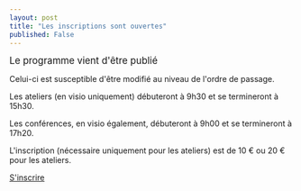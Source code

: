 ```yaml
---
layout: post
title: "Les inscriptions sont ouvertes"
published: False
---
```


<span style="font-size:larger;">Le programme vient d'être publié </span>

Celui-ci est susceptible d'être modifié au niveau de l'ordre de passage.

Les ateliers (en visio uniquement) débuteront à 9h30 et se termineront à 15h30.

Les conférences, en visio également, débuteront à 9h00 et se termineront à 17h20.

L'inscription (nécessaire uniquement pour les ateliers) est de 10 € ou 20 € pour les ateliers.

[S'inscrire](https://www.helloasso.com/associations/osgeo-fr/evenements/ateliers-des-journees-qgis-2022)

